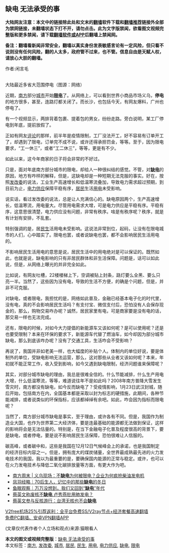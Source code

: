  <h2>缺电 无法承受的事</h2> <p class="notice"><b>大陆网友注意：本文中的链接除此处和文末的<a href="https://github.com/bannedbook/fanqiang" >翻墙</a>软件下载和<a href="https://github.com/killgcd/justmysocks/blob/master/README.md">翻墙推荐</a>链接外全部为禁网链接，未翻墙状态下打不开，请勿点击。此为文字版禁闻，欲看图文视频完整版和更多禁闻，请下载<a href="https://github.com/bannedbook/fanqiang">翻墙软件或APP</a>后翻墙上禁闻网。</p><p>备注：翻墙看新闻非常安全，翻墙以真实身份发表敏感言论有一定风险，但只看不说则没有任何风险，翻的人太多，政府管不过来，也不管。信息自由是天赋人权，请放心大胆的翻墙。</b></p>  <div class="entry"> <p>作者:闲言毛</p> <p><br /> 大陆最近多省大范围停电（图源：网络） </p> <p> 近期，<a href="https://www.bannedbook.org/bnews/tag/%E5%8D%97%E6%96%B9/" class="st_tag internal_tag" rel="tag" title="标签 南方 下的日志">南方</a>部分<a href="https://www.bannedbook.org/bnews/tag/%E5%9F%8E%E5%B8%82/" class="st_tag internal_tag" rel="tag" title="标签 城市 下的日志">城市</a>开始<strong><a href="https://www.bannedbook.org/bnews/tag/%E9%99%90%E7%94%B5/" class="st_tag internal_tag" rel="tag" title="标签 限电 下的日志">限电</a></strong>了。从网络上，可以看到世界小商品市场义乌，<strong>停电</strong>的地方很多，甚至，连路灯都关闭了。而长沙，也包括今天，有网友爆料，广州也停电了。 </p> <p>有一个视频显示，两排背着包裹、提着包的男女，纷纷走路。旁白说明，某工厂停电到年底，提前放假了。 </p>  <p>正如有网友<span class='wp_keywordlink_affiliate'><a href="https://www.bannedbook.org/bnews/comments/" title="新闻评论" target="_blank">评论</a></span>的那样，前半年是疫情限制，工厂没法开工，好不容易有订单开工了，却遇到了限电，订单完不成不说，或许还得承担罚金，等等。至于，因为限电要求，“工一休三”，或者“工二休三”，等等，更是有不少。 </p> <p>如此以来，这今年商家的日子将会非常的不好过。 </p> <p>只是，面对年底南方部分城市的限电，却给人一种很纠结的感觉。不管，对<strong><a href="https://www.bannedbook.org/bnews/tag/%E7%BC%BA%E7%94%B5/" class="st_tag internal_tag" rel="tag" title="标签 缺电 下的日志">缺电</a></strong>的原因，地方有咋样的解释，但是，这缺电却是一种短期无法克服的事实。好在，按照<a href="https://www.bannedbook.org/bnews/tag/%e5%8f%91%e6%94%b9%e5%a7%94/" class="st_tag internal_tag" rel="tag" title="标签 发改委 下的日志">发改委</a>的说法，工业生产高速增长和低温寒流叠加，导致电力需求超过预期，到目前为止，<a href="https://www.bannedbook.org/bnews/tag/%E7%94%B5%E5%8A%9B%E4%BE%9B%E5%BA%94/" class="st_tag internal_tag" rel="tag" title="标签 电力供应 下的日志">电力供应</a>保障平稳有序，<a href="https://www.bannedbook.org/bnews/tag/%E5%B1%85%E6%B0%91/" class="st_tag internal_tag" rel="tag" title="标签 居民 下的日志">居民</a>生活<a href="https://www.bannedbook.org/bnews/tag/%E7%94%A8%E7%94%B5/" class="st_tag internal_tag" rel="tag" title="标签 用电 下的日志">用电</a>未受影响。 </p> <p>说实话，看过发改委的说法，总是让人充满信心的。缺电原因两个，生产高速增长，低温寒流，用电量大。尽管用电需求大增，可是电力供应是平稳有序。平稳有序，这意思很清楚，电力供应没有问题，非常有秩序。啥是有秩序呢？秩序，就是有计划有安排，不乱套。 </p>  <p>特别强调的是，居<a href="https://www.bannedbook.org/bnews/tag/%E6%B0%91%E7%94%9F/" class="st_tag internal_tag" rel="tag" title="标签 民生 下的日志">民生</a>活用电未受影响。这说法非常到位，起码，让没有在限电城市的人们，心中踏实了。限电也罢，或者说缺电也罢，都不会影响居民生活用电的。 </p> <p>不影响居民生活用电的意思是说，居民生活中的用电绝对是可以保证的。既然如此，也就是说，缺电影响的只有非居民群体和非生活保障。问题是，话可以如此说，但是，从网络上曝光的并非完全如此。 </p> <p>比如说，有网友吐槽，22楼楼梯上下，空调被贴上封条，路灯要么全黑、要么只亮一半。当然了，这些因为没有电，导致的生活不方便，的确是个问题，但是，并非不可克服。 </p> <p>对缺电，或者限电，我担忧的是，网络如此普及，金融已经基本电子化的时代里，没有电，真的不会影响居民生活吗？有支付宝、微信支付后，恐怕没有人会保存现金的，那么，购物交易咋办呢？诚然，居民家里有电，可是商家要是没有电的话，那交易一样也无法完成。 </p>  <p>还有，限电的时候，对如今大力提倡的新能源车又该如何呢？是可以使用呢？还是也要受限制？本来在环保的要求下，新能源车代替了燃油车，如今却因为部分城市缺电，那么到底该咋办呢？没有了交通工具，生活咋会不受影响？ </p> <p>再说了，我国并非如老美一样，也大幅度的补贴个人。体制内的单位好说，要是体制外的单位，受缺电影响无法运营，那么，这对那些从业者又该如何呢？本来，年初就不能正常工作，收入受到影响，如今又遇到缺电限制，经济问题谁来保障呢？ </p> <p>其实，对部分城市缺电的理由，我总是很难全信的。什么节能减排，什么生产用电大增，什么低温寒流，等等，难道说往年不是如此吗？2008年南方普降大雪发生雪灾时，南方都没有缺电，如今反而缺电了？受疫情影响，1月23日武汉封城，随后开始，包括南方在内，全国基本都是采取以封为标志的硬措施，此期间，各种节能减排，或者说类似的环保指标，应该都绰绰有余吧。如此，咋会因为指标而限电呢？ </p> <p>当然了，南方部分城市缺电是事实，至于理由，或许各有不同。但是，我国作为制造业大国，也作为世界第二大经济体，要是连最基础的能源都无法做到保证，这样的影响将会是无法估量的。特别是，在当下金融电子化普及程度很高的背景下，要是缺电，或者停电，要是说不影响居民生活保障，恐怕很难让人信服的。 </p>  <p>碳高峰，或者碳中和，这些是我国在12月12日气候峰会上的承诺，也是我国制定的经济目标内容之一。但是，拥有庞大的煤炭储量，全世界最成熟最先进的火力发电技术的我国，我以为最重要的是，要确保国内能源的正常与稳定。或许，也可以在火力发电技术与降低二氧化碳排放量等方面，有更大作为吧。 </p> <ul class='op-related-articles' title='相关阅读'> <li><a href='https://www.bannedbook.org/bnews/baitai/20201220/1451257.html' target='_blank'>南方周末 &#124; 义乌现场：不<b>缺电</b>为何被限电？企业为何疯抢柴油发电机</a></li> <li><a href='https://www.bannedbook.org/bnews/baitai/20201218/1450339.html' target='_blank'>凤羽经略｜70后生人，记忆中的那些<b>缺电</b>的冬日</a></li> <li><a href='https://www.bannedbook.org/bnews/baitai/20201217/1449821.html' target='_blank'>鱼眼观察｜万万没想到，我们又回到“<b>缺电</b>”年代</a></li> <li><a href='https://www.bannedbook.org/bnews/baitai/20190428/1120339.html' target='_blank'>蔡英文称废核不<b>缺电</b> 卢秀燕批用肺发电？</a></li> <li><a href='https://www.bannedbook.org/bnews/headline/20190428/1120109.html' target='_blank'>蔡英文参与反核游行：台湾无核也不会<b>缺电</b></a></li> </ul> <p class="texttj"> <a href="https://github.com/bannedbook/fanqiang/wiki/V2ray%E6%9C%BA%E5%9C%BA" target="_blank">V2free机场25%引荐返利：全平台免费SS/V2ray节点+经济套餐高速翻墙</a><br/> <a href="https://github.com/bannedbook/fanqiang/wiki/%E7%A6%81%E9%97%BB%E7%BD%91%E5%AE%89%E5%8D%93%E7%BF%BB%E5%A2%99%E6%96%B0%E9%97%BBAPP" target="_blank">免费PC翻墙、安卓VPN翻墙APP</a></p><p> (文章仅代表作者个人立场和观点)来源:猫眼看人</p><a name='sharetosocial'></a>       <div><b>本文的图文或视频完整版</b>：<a href='https://www.bannedbook.org/bnews/comments/20201222/1452574.html'>缺电 无法承受的事</a></div>  </div><!--END ENTRY--> <div class="postfooter"> <div>本文标签：<a href="https://www.bannedbook.org/bnews/tag/%E5%8D%97%E6%96%B9/" rel="tag">南方</a>, <a href="https://www.bannedbook.org/bnews/tag/%e5%8f%91%e6%94%b9%e5%a7%94/" rel="tag">发改委</a>, <a href="https://www.bannedbook.org/bnews/tag/%E5%9F%8E%E5%B8%82/" rel="tag">城市</a>, <a href="https://www.bannedbook.org/bnews/tag/%E5%B1%85%E6%B0%91/" rel="tag">居民</a>, <a href="https://www.bannedbook.org/bnews/tag/%E6%B0%91%E7%94%9F/" rel="tag">民生</a>, <a href="https://www.bannedbook.org/bnews/tag/%E7%94%A8%E7%94%B5/" rel="tag">用电</a>, <a href="https://www.bannedbook.org/bnews/tag/%E7%94%B5%E5%8A%9B%E4%BE%9B%E5%BA%94/" rel="tag">电力供应</a>, <a href="https://www.bannedbook.org/bnews/tag/%E7%BC%BA%E7%94%B5/" rel="tag">缺电</a>, <a href="https://www.bannedbook.org/bnews/tag/%E9%99%90%E7%94%B5/" rel="tag">限电</a></div>  </div><!--END POSTFOOTER--> 